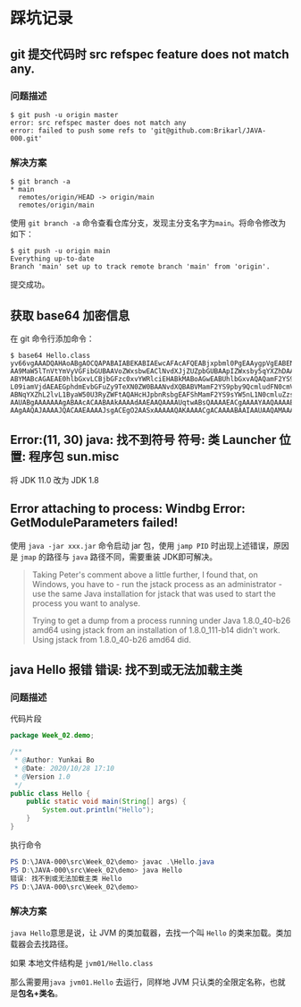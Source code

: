 # 踩坑记录

## git 提交代码时 src refspec feature does not match any.

### 问题描述

```shell
$ git push -u origin master
error: src refspec master does not match any
error: failed to push some refs to 'git@github.com:Brikarl/JAVA-000.git'
```

### 解决方案

```shell
$ git branch -a
* main
  remotes/origin/HEAD -> origin/main
  remotes/origin/main
```

使用 `git branch -a` 命令查看仓库分支，发现主分支名字为`main`。将命令修改为如下：

```shell
$ git push -u origin main
Everything up-to-date
Branch 'main' set up to track remote branch 'main' from 'origin'.
```

提交成功。

## 获取 base64 加密信息

在 git 命令行添加命令：

```shell
$ base64 Hello.class
yv66vgAAADQAHAoABgAOCQAPABAIABEKABIAEwcAFAcAFQEABjxpbml0PgEAAygpVgEABENvZGUB
AA9MaW5lTnVtYmVyVGFibGUBAAVoZWxsbwEAClNvdXJjZUZpbGUBAApIZWxsby5qYXZhDAAHAAgH
ABYMABcAGAEAE0hlbGxvLCBjbGFzc0xvYWRlciEHABkMABoAGwEABUhlbGxvAQAQamF2YS9sYW5n
L09iamVjdAEAEGphdmEvbGFuZy9TeXN0ZW0BAANvdXQBABVMamF2YS9pby9QcmludFN0cmVhbTsB
ABNqYXZhL2lvL1ByaW50U3RyZWFtAQAHcHJpbnRsbgEAFShMamF2YS9sYW5nL1N0cmluZzspVgAh
AAUABgAAAAAAAgABAAcACAABAAkAAAAdAAEAAQAAAAUqtwABsQAAAAEACgAAAAYAAQAAAAEAAQAL
AAgAAQAJAAAAJQACAAEAAAAJsgACEgO2AASxAAAAAQAKAAAACgACAAAABAAIAAUAAQAMAAAAAgAN
```

## Error:(11, 30) java: 找不到符号 符号:   类 Launcher 位置: 程序包 sun.misc

将 JDK  11.0 改为 JDK 1.8

## Error attaching to process: Windbg Error: GetModuleParameters failed! 

使用  `java -jar xxx.jar` 命令启动 jar 包，使用 `jamp PID` 时出现上述错误，原因是 `jmap` 的路径与 `java` 路径不同，需要重装 JDK即可解决。

> Taking Peter's comment above a little further, I found that, on Windows, you have to - run the jstack process as an administrator - use the same Java installation for jstack that was used to start the process you want to analyse.
>
> Trying to get a dump from a process running under Java 1.8.0_40-b26 amd64 using jstack from an installation of 1.8.0_111-b14 didn't work. Using jstack from 1.8.0_40-b26 amd64 did.

## java Hello 报错 错误: 找不到或无法加载主类

### 问题描述

代码片段

```java
package Week_02.demo;

/**
 * @Author: Yunkai Bo
 * @Date: 2020/10/28 17:10
 * @Version 1.0
 */
public class Hello {
    public static void main(String[] args) {
        System.out.println("Hello");
    }
}
```

执行命令

```powershell
PS D:\JAVA-000\src\Week_02\demo> javac .\Hello.java
PS D:\JAVA-000\src\Week_02\demo> java Hello
错误: 找不到或无法加载主类 Hello
PS D:\JAVA-000\src\Week_02\demo>
```

### 解决方案

`java Hello`意思是说，让 JVM 的类加载器，去找一个叫 `Hello` 的类来加载。类加载器会去找路径。

如果 本地文件结构是 `jvm01/Hello.class`

那么需要用`java jvm01.Hello` 去运行，同样地 JVM 只认类的全限定名称，也就是**包名+类名**。